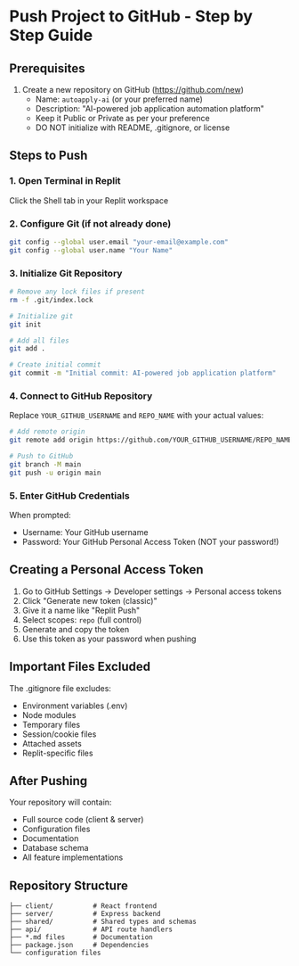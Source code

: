 # Push Project to GitHub - Step by Step Guide

## Prerequisites
1. Create a new repository on GitHub (https://github.com/new)
   - Name: `autoapply-ai` (or your preferred name)
   - Description: "AI-powered job application automation platform"
   - Keep it Public or Private as per your preference
   - DO NOT initialize with README, .gitignore, or license

## Steps to Push

### 1. Open Terminal in Replit
Click the Shell tab in your Replit workspace

### 2. Configure Git (if not already done)
```bash
git config --global user.email "your-email@example.com"
git config --global user.name "Your Name"
```

### 3. Initialize Git Repository
```bash
# Remove any lock files if present
rm -f .git/index.lock

# Initialize git
git init

# Add all files
git add .

# Create initial commit
git commit -m "Initial commit: AI-powered job application platform"
```

### 4. Connect to GitHub Repository
Replace `YOUR_GITHUB_USERNAME` and `REPO_NAME` with your actual values:

```bash
# Add remote origin
git remote add origin https://github.com/YOUR_GITHUB_USERNAME/REPO_NAME.git

# Push to GitHub
git branch -M main
git push -u origin main
```

### 5. Enter GitHub Credentials
When prompted:
- Username: Your GitHub username
- Password: Your GitHub Personal Access Token (NOT your password!)

## Creating a Personal Access Token
1. Go to GitHub Settings → Developer settings → Personal access tokens
2. Click "Generate new token (classic)"
3. Give it a name like "Replit Push"
4. Select scopes: `repo` (full control)
5. Generate and copy the token
6. Use this token as your password when pushing

## Important Files Excluded
The .gitignore file excludes:
- Environment variables (.env)
- Node modules
- Temporary files
- Session/cookie files
- Attached assets
- Replit-specific files

## After Pushing
Your repository will contain:
- Full source code (client & server)
- Configuration files
- Documentation
- Database schema
- All feature implementations

## Repository Structure
```
├── client/          # React frontend
├── server/          # Express backend
├── shared/          # Shared types and schemas
├── api/             # API route handlers
├── *.md files       # Documentation
├── package.json     # Dependencies
└── configuration files
```